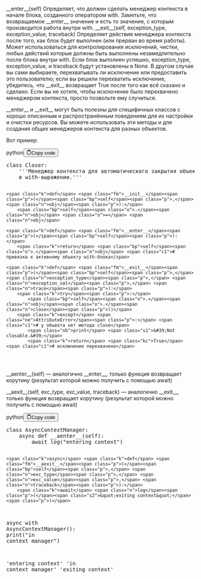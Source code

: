 <p>&#95;&#95;enter&#95;&#95;(self)                      Определяет, что должен сделать менеджер контекста в начале блока, созданного оператором with. 
                                     Заметьте, что возвращаемое &#95;&#95;enter&#95;&#95; значение и есть то значение, с которым производится работа внутри with.
&#95;&#95;exit&#95;&#95;(self, exception_type, 
         exception_value, traceback) Определяет действия менеджера контекста после того, как блок будет выполнен (или прерван во время работы). 
                                     Может использоваться для контролирования исключений, чистки, любых действий которые должны быть 
                                     выполнены незамедлительно после блока внутри with. 
                                     Если блок выполнен успешно, exception_type, exception_value, и traceback будут установлены в None. 
                                     В другом случае вы сами выбираете, перехватывать ли исключение или предоставить это пользователю; 
                                     если вы решили перехватить исключение, убедитесь, что &#95;&#95;exit&#95;&#95; возвращает True после того 
                                     как всё сказано и сделано. 
                                     Если вы не хотите, чтобы исключение было перехвачено менеджером контекста, просто позвольте ему случиться.</p>
<p>&#95;&#95;enter&#95;&#95; и &#95;&#95;exit&#95;&#95; могут быть полезны для специфичных классов с хорошо описанным и 
распространённым поведением для их настройки и очистки ресурсов. 
Вы можете использовать эти методы и для создания общих менеджеров контекста для разных объектов. </p>
<p>Вот пример:</p>
<div class="code-element"><div class="lang-line"><text>python</text><button class="copy-button" id="code448b" onclick="copyCode(code448, code448b)"><svg stroke="currentColor" fill="none" stroke-width="2" viewBox="0 0 24 24" stroke-linecap="round" stroke-linejoin="round" class="h-4 w-4" height="1em" width="1em" xmlns="http://www.w3.org/2000/svg"><path d="M16 4h2a2 2 0 0 1 2 2v14a2 2 0 0 1-2 2H6a2 2 0 0 1-2-2V6a2 2 0 0 1 2-2h2"></path><rect x="8" y="2" width="8" height="4" rx="1" ry="1"></rect></svg><text>Copy code</text></button></div><div class="code" id="code448"><div class="highlight"><pre><span></span><span class="k">class</span> <span class="nc">Closer</span><span class="p">:</span>
<span class="w">    </span><span class="sd">&#39;&#39;&#39;Менеджер контекста для автоматического закрытия объекта вызовом метода close </span>
<span class="sd">    в with-выражении.&#39;&#39;&#39;</span>

    <span class="k">def</span> <span class="fm">__init__</span><span class="p">(</span><span class="bp">self</span><span class="p">,</span> <span class="n">obj</span><span class="p">):</span>
        <span class="bp">self</span><span class="o">.</span><span class="n">obj</span> <span class="o">=</span> <span class="n">obj</span>

    <span class="k">def</span> <span class="fm">__enter__</span><span class="p">(</span><span class="bp">self</span><span class="p">):</span>
        <span class="k">return</span> <span class="bp">self</span><span class="o">.</span><span class="n">obj</span> <span class="c1"># привязка к активному объекту with-блока</span>

    <span class="k">def</span> <span class="fm">__exit__</span><span class="p">(</span><span class="bp">self</span><span class="p">,</span> <span class="n">exception_type</span><span class="p">,</span> <span class="n">exception_val</span><span class="p">,</span> <span class="n">trace</span><span class="p">):</span>
        <span class="k">try</span><span class="p">:</span>
            <span class="bp">self</span><span class="o">.</span><span class="n">obj</span><span class="o">.</span><span class="n">close</span><span class="p">()</span>
        <span class="k">except</span> <span class="ne">AttributeError</span><span class="p">:</span> <span class="c1"># у объекта нет метода close</span>
            <span class="nb">print</span> <span class="s1">&#39;Not closable.&#39;</span>
            <span class="k">return</span> <span class="kc">True</span> <span class="c1"># исключение перехвачено</span>
</pre></div></div></div>

<p>&#95;&#95;aenter&#95;&#95;(self) — аналогично &#95;&#95;enter&#95;&#95;, только функция возвращает корутину (результат которой можно получить с помощью await)</p>
<p>&#95;&#95;aexit&#95;&#95;(self, exc_type, exc_value, traceback) — аналогично &#95;&#95;exit&#95;&#95;, только функция возвращает корутину (результат которой можно получить с помощью await)</p>
<div class="code-element"><div class="lang-line"><text>python</text><button class="copy-button" id="code449b" onclick="copyCode(code449, code449b)"><svg stroke="currentColor" fill="none" stroke-width="2" viewBox="0 0 24 24" stroke-linecap="round" stroke-linejoin="round" class="h-4 w-4" height="1em" width="1em" xmlns="http://www.w3.org/2000/svg"><path d="M16 4h2a2 2 0 0 1 2 2v14a2 2 0 0 1-2 2H6a2 2 0 0 1-2-2V6a2 2 0 0 1 2-2h2"></path><rect x="8" y="2" width="8" height="4" rx="1" ry="1"></rect></svg><text>Copy code</text></button></div><div class="code" id="code449"><div class="highlight"><pre><span></span><span class="k">class</span> <span class="nc">AsyncContextManager</span><span class="p">:</span>
    <span class="k">async</span> <span class="k">def</span> <span class="fm">__aenter__</span><span class="p">(</span><span class="bp">self</span><span class="p">):</span>
        <span class="k">await</span> <span class="n">log</span><span class="p">(</span><span class="s2">&quot;entering context&quot;</span><span class="p">)</span>

    <span class="k">async</span> <span class="k">def</span> <span class="fm">__aexit__</span><span class="p">(</span><span class="bp">self</span><span class="p">,</span> <span class="n">exc_type</span><span class="p">,</span> <span class="n">exc_value</span><span class="p">,</span> <span class="n">traceback</span><span class="p">):</span>
        <span class="k">await</span> <span class="n">log</span><span class="p">(</span><span class="s2">&quot;exiting context&quot;</span><span class="p">)</span>

<span class="k">async</span> <span class="k">with</span> <span class="n">AsyncContextManager</span><span class="p">():</span>
    <span class="nb">print</span><span class="p">(</span><span class="s2">&quot;in context manager&quot;</span><span class="p">)</span>

<span class="s1">&#39;entering context&#39;</span>
<span class="s1">&#39;in context manager&#39;</span>
<span class="s1">&#39;exiting context&#39;</span>
</pre></div></div></div>